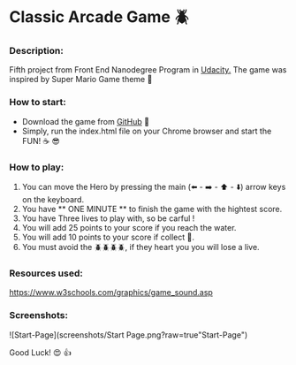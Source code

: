 
# Classic Arcade Game :beetle:

### Description:

Fifth project from Front End Nanodegree Program in [Udacity.](https://www.udacity.com/course/front-end-web-developer-nanodegree--nd001)
The game was inspired by Super Mario Game theme :star2:

### How to start:

 * Download the game from [GitHub](https://github.com/Wurud/frontend-nanodegree-arcade-game.git) :space_invader:
 * Simply, run the index.html file on your Chrome browser and start the FUN! :coffee: :sunglasses:

### How to play:

 1. You can move the Hero by pressing the main (:arrow_left: - :arrow_right: - :arrow_up: - :arrow_down:) arrow keys on the keyboard.
 2. You have ** ONE MINUTE ** to finish the game with the hightest score.
 3. You have Three lives to play with, so be carful !
 4. You will add 25 points to your score if you reach the water.
 5. You will add 10 points to your score if collect :gem:.
 6. You must avoid the :beetle::beetle::beetle::beetle:, if they heart you you will lose a live.


### Resources used:

https://www.w3schools.com/graphics/game_sound.asp


### Screenshots:
![Start-Page](screenshots/Start Page.png?raw=true"Start-Page")

Good Luck! :heart_eyes: :+1:
